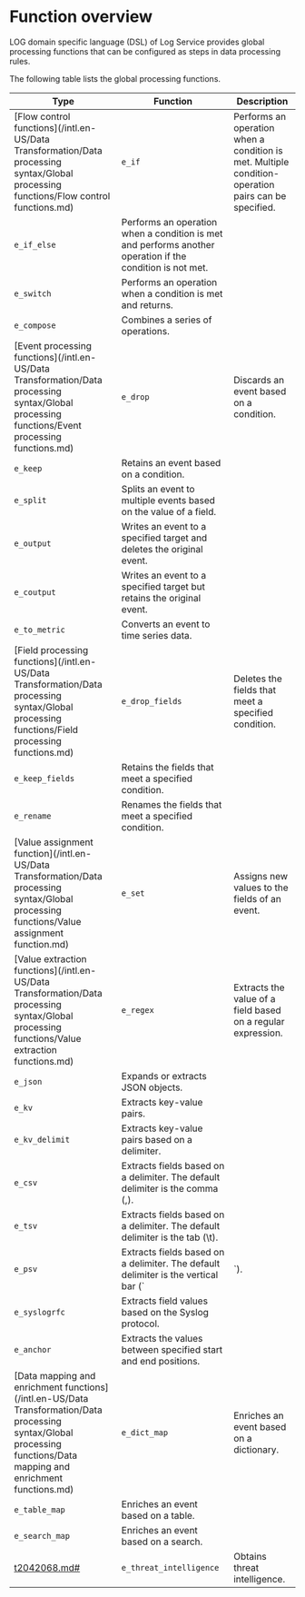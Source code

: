 # Function overview

LOG domain specific language \(DSL\) of Log Service provides global processing functions that can be configured as steps in data processing rules.

The following table lists the global processing functions.

|Type|Function|Description|
|----|--------|-----------|
|[Flow control functions](/intl.en-US/Data Transformation/Data processing syntax/Global processing functions/Flow control functions.md)|`e_if`|Performs an operation when a condition is met. Multiple condition-operation pairs can be specified.|
|`e_if_else`|Performs an operation when a condition is met and performs another operation if the condition is not met.|
|`e_switch`|Performs an operation when a condition is met and returns.|
|`e_compose`|Combines a series of operations.|
|[Event processing functions](/intl.en-US/Data Transformation/Data processing syntax/Global processing functions/Event processing functions.md)|`e_drop`|Discards an event based on a condition.|
|`e_keep`|Retains an event based on a condition.|
|`e_split`|Splits an event to multiple events based on the value of a field.|
|`e_output`|Writes an event to a specified target and deletes the original event.|
|`e_coutput`|Writes an event to a specified target but retains the original event.|
|`e_to_metric`|Converts an event to time series data.|
|[Field processing functions](/intl.en-US/Data Transformation/Data processing syntax/Global processing functions/Field processing functions.md)|`e_drop_fields`|Deletes the fields that meet a specified condition.|
|`e_keep_fields`|Retains the fields that meet a specified condition.|
|`e_rename`|Renames the fields that meet a specified condition.|
|[Value assignment function](/intl.en-US/Data Transformation/Data processing syntax/Global processing functions/Value assignment function.md)|`e_set`|Assigns new values to the fields of an event.|
|[Value extraction functions](/intl.en-US/Data Transformation/Data processing syntax/Global processing functions/Value extraction functions.md)|`e_regex`|Extracts the value of a field based on a regular expression.|
|`e_json`|Expands or extracts JSON objects.|
|`e_kv`|Extracts key-value pairs.|
|`e_kv_delimit`|Extracts key-value pairs based on a delimiter.|
|`e_csv`|Extracts fields based on a delimiter. The default delimiter is the comma \(,\).|
|`e_tsv`|Extracts fields based on a delimiter. The default delimiter is the tab \(\\t\).|
|`e_psv`|Extracts fields based on a delimiter. The default delimiter is the vertical bar \(`|`\).|
|`e_syslogrfc`|Extracts field values based on the Syslog protocol.|
|`e_anchor`|Extracts the values between specified start and end positions.|
|[Data mapping and enrichment functions](/intl.en-US/Data Transformation/Data processing syntax/Global processing functions/Data mapping and enrichment functions.md)|`e_dict_map`|Enriches an event based on a dictionary.|
|`e_table_map`|Enriches an event based on a table.|
|`e_search_map`|Enriches an event based on a search.|
|[t2042068.md\#]()|`e_threat_intelligence`|Obtains threat intelligence.|

